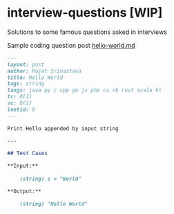 # interview-questions [WIP]
Solutions to some famous questions asked in interviews

Sample coding question post [hello-world.md](posts/_sample/hello-world.md)
```markdown
---
layout: post
author: Rajat Srivastava
title: Hello World
tags: string
langs: java py c cpp go js php cs rb rust scala kt
tc: O(1)
sc: O(1)
leetid: 0
---

Print Hello appended by input string

---

## Test Cases

**Input:** 
	
	(string) s = "World"

**Output:** 

	(string) "Hello World"
```